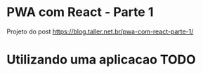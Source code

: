 # PWA com React - Parte 1

Projeto do post https://blog.taller.net.br/pwa-com-react-parte-1/
# Utilizando uma aplicacao TODO
